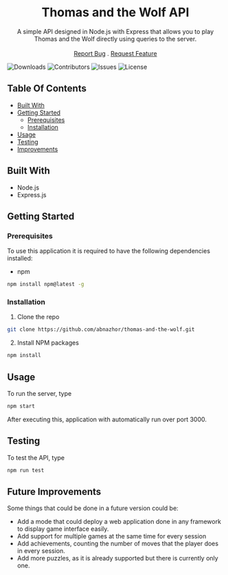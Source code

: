 <br/>
<p align="center">
  <h1 align="center">Thomas and the Wolf API</h1>

  <p align="center">
    A simple API designed in Node.js with Express that allows you to play Thomas and the Wolf directly using queries to the server.
    <br/>
    <br/>
    <a href="https://github.com/abnazhor/thomas-and-the-wolf/issues">Report Bug</a>
    .
    <a href="https://github.com/abnazhor/thomas-and-the-wolf/issues">Request Feature</a>
  </p>
</p>

![Downloads](https://img.shields.io/github/downloads/abnazhor/thomas-and-the-wolf/total) ![Contributors](https://img.shields.io/github/contributors/abnazhor/thomas-and-the-wolf?color=dark-green) ![Issues](https://img.shields.io/github/issues/abnazhor/thomas-and-the-wolf) ![License](https://img.shields.io/github/license/abnazhor/thomas-and-the-wolf) 

## Table Of Contents

* [Built With](#built-with)
* [Getting Started](#getting-started)
  * [Prerequisites](#prerequisites)
  * [Installation](#installation)
* [Usage](#usage)
* [Testing](#testing)
* [Improvements](#future-improvements)

## Built With

* Node.js
* Express.js

## Getting Started

### Prerequisites

To use this application it is required to have the following dependencies installed:

* npm

```sh
npm install npm@latest -g
```

### Installation

1. Clone the repo

```sh
git clone https://github.com/abnazhor/thomas-and-the-wolf.git
```

2. Install NPM packages

```sh
npm install
```

## Usage

To run the server, type
```sh
npm start
```
After executing this, application with automatically run over port 3000.

## Testing
To test the API, type
```sh
npm run test
```

## Future Improvements
Some things that could be done in a future version could be:
* Add a mode that could deploy a web application done in any framework to display game interface easily.
* Add support for multiple games at the same time for every session
* Add achievements, counting the number of moves that the player does in every session.
* Add more puzzles, as it is already supported but there is currently only one.